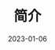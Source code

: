 ---
title: '简介'
image: https://img.koobai.com/article/writer.jpg
url: "about"
date: 2023-01-06
layout: about
description: '出生成长在江西婺源，大学主修服装设计专业。毕业之后跟Eileen到了浙江杭州。为了孩子上学，2019年成为新杭州人，定居杭州~~'
menu:
  main:
    name: "关于"
    weight: 8
---